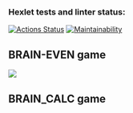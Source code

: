 ### Hexlet tests and linter status:
[![Actions Status](https://github.com/Anton-Sekachev/frontend-project-44/workflows/hexlet-check/badge.svg)](https://github.com/Anton-Sekachev/frontend-project-44/actions)
[![Maintainability](https://api.codeclimate.com/v1/badges/0b51ba71de1b4b4d7418/maintainability)](https://codeclimate.com/github/Anton-Sekachev/frontend-project-44/maintainability)

## BRAIN-EVEN game

<a href="https://asciinema.org/a/YQAtIrigynT3LvEmpAFIGxPUt" target="_blank"><img src="https://asciinema.org/a/YQAtIrigynT3LvEmpAFIGxPUt.svg"/></a>

## BRAIN_CALC game

<a href="https://asciinema.org/a/dNrC2ISvsaZ1d7WSBv4KjZBAb" target="_blank" img src="https://asciinema.org/a/dNrC2ISvsaZ1d7WSBv4KjZBAb.svg"></a>